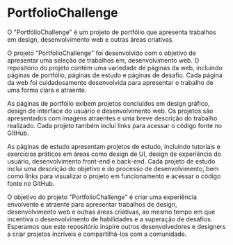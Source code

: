 # PortfolioChallenge
O "PortfólioChallenge" é um projeto de portfólio que apresenta trabalhos em design, desenvolvimento web e outras áreas criativas.

O projeto "PortfolioChallenge" foi desenvolvido com o objetivo de apresentar uma seleção de trabalhos em, desenvolvimento web. O repositório do projeto contém uma variedade de páginas da web, incluindo páginas de portfólio, páginas de estudo e páginas de desafio. Cada página da web foi cuidadosamente desenvolvida para apresentar o trabalho de uma forma clara e atraente.

As páginas de portfólio exibem projetos concluídos em design gráfico, design de interface do usuário e desenvolvimento web. Os projetos são apresentados com imagens atraentes e uma breve descrição do trabalho realizado. Cada projeto também inclui links para acessar o código fonte no GitHub.

As páginas de estudo apresentam projetos de estudo, incluindo tutoriais e exercícios práticos em áreas como design de UI, design de experiência do usuário, desenvolvimento front-end e back-end. Cada projeto de estudo inclui uma descrição do objetivo e do processo de desenvolvimento, bem como links para visualizar o projeto em funcionamento e acessar o código fonte no GitHub.

O objetivo do projeto "PortfolioChallenge" é criar uma experiência envolvente e atraente para apresentar trabalhos de design, desenvolvimento web e outras áreas criativas, ao mesmo tempo em que incentiva o desenvolvimento de habilidades e a superação de desafios. Esperamos que este repositório inspire outros desenvolvedores e designers a criar projetos incríveis e compartilhá-los com a comunidade.
